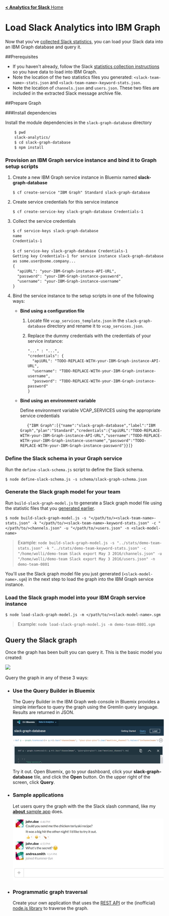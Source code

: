 [ **< Analytics for Slack** Home](https://github.com/ibm-cds-labs/slack-analytics) 
# Load Slack Analytics into IBM Graph

Now that you've [collected Slack statistics](https://github.com/ibm-cds-labs/slack-analytics/tree/master/slack-stats), you can load your Slack data into an IBM Graph database and query it. 

##Prerequisites

 * If you haven't already, follow the Slack [statistics collection instructions](https://github.com/ibm-cds-labs/slack-analytics/tree/master/slack-stats) so you have data to load into IBM Graph.
 * Note the location of the two statistics files you generated: `<slack-team-name>-stats.json` and `<slack-team-name>-keyword-stats.json`. 
 * Note the location of `channels.json` and `users.json`. These two files are included in the extracted Slack message archive file.

##Prepare Graph 

###Install dependencies

 Install the module dependencies in the `slack-graph-database` directory

```
    $ pwd
    slack-analytics/
    $ cd slack-graph-database
    $ npm install
```

### Provision an IBM Graph service instance and bind it to Graph setup scripts

1. Create a new IBM Graph service instance in Bluemix named **slack-graph-database**

    ```
    $ cf create-service "IBM Graph" Standard slack-graph-database
    ```

2. Create service credentials for this service instance

    ```
    $ cf create-service-key slack-graph-database Credentials-1
    ```

3. Collect the service credentials 

    ```
    $ cf service-keys slack-graph-database
    name
    Credentials-1
  
    $ cf service-key slack-graph-database Credentials-1
    Getting key Credentials-1 for service instance slack-graph-database as some.user@some.company...
    {
      "apiURL": "your-IBM-Graph-instance-API-URL",
      "password": "your-IBM-Graph-instance-password",
      "username": "your-IBM-Graph-instance-username"
    }
    ```

4. Bind the service instance to the setup scripts in one of the following ways:

    * **Bind using a configuration file** 
        1. Locate file `vcap_services_template.json` in the `slack-graph-database` directory and rename it to `vcap_services.json`.
        2. Replace the dummy credentials with the credentials of your service instance:

            ```
            "..." : "...",
            "credentials": {
              "apiURL": "TODO-REPLACE-WITH-your-IBM-Graph-instance-API-URL",
              "username": "TODO-REPLACE-WITH-your-IBM-Graph-instance-username",
              "password": "TODO-REPLACE-WITH-your-IBM-Graph-instance-password"
            }
            ```

    * **Bind using an environment variable** 

        Define environment variable VCAP_SERVICES using the appropriate service credentials
      
         ```
            {"IBM Graph":[{"name":"slack-graph-database","label":"IBM Graph","plan":"Standard","credentials":{"apiURL":"TODO-REPLACE-WITH-your-IBM-Graph-instance-API-URL","username":"TODO-REPLACE-WITH-your-IBM-Graph-instance-username","password":"TODO-REPLACE-WITH-your-IBM-Graph-instance-password"}}]}
         ```

### Define the Slack schema in your Graph service

  Run the `define-slack-schema.js` script to define the Slack schema.

  ```
  $ node define-slack-schema.js -s schema/slack-graph-schema.json
  ```
  
### Generate the Slack graph model for your team

  Run `build-slack-graph-model.js` to generate a Slack graph model file using the statistic files that you [generated earlier](https://github.com/ibm-cds-labs/slack-analytics/tree/master/slack-stats).

  ```
  $ node build-slack-graph-model.js -s "</path/to/><slack-team-name>-stats.json" -k "</path/to/><slack-team-name>-keyword-stats.json" -c "</path/to/>channels.json" -u "</path/to/>users.json" -n <slack-model-name>
  ```

 > Example: 
 > ```node build-slack-graph-model.js -s "../stats/demo-team-stats.json" -k "../stats/demo-team-keyword-stats.json" -c "/home/wolli/demo-team Slack export May 3 2016/channels.json" -u "/home/wolli/demo-team Slack export May 3 2016/users.json" -n demo-team-0801```

You'll use the Slack graph model file you just generated (`<slack-model-name>.sgm`) in the next step to load the graph into the IBM Graph service instance.

### Load the Slack graph model into your IBM Graph service instance

  ```
  $ node load-slack-graph-model.js -m </path/to/><slack-model-name>.sgm
  ```

   > Example: 
 > ```node load-slack-graph-model.js -m demo-team-0801.sgm```

## Query the Slack graph 

Once the graph has been built you can query it. This is the basic model you created: 

 ![](http://developer.ibm.com/clouddataservices/wp-content/uploads/sites/47/2016/08/sa_model_view.png)


Query the graph in any of these 3 ways:


- ### Use the Query Builder in Bluemix

   The Query Builder in the IBM Graph web console in Bluemix provides a simple interface to query the graph using the Gremlin query language. Results are returned in JSON.

   ![Graph query in Bluemix](img/IBM_graph_query_builder_in_Bluemix.png)
   
   Try it out. Open Bluemix, go to your dashboard, click your **slack-graph-database** tile, and click the **Open** button. On the upper right of the screen, click **Query**.
  
- ### Sample applications

   Let users query the graph with the the Slack slash command, like my [**about** sample app](https://github.com/ibm-cds-labs/slack-analytics-about-service) does.
   
   ![Slack social graph interaction](https://raw.githubusercontent.com/ibm-cds-labs/slack-analytics-about-service/master/media/slash-command-demo.gif)
   
- ### Programmatic graph traversal
    
   Create your own application that uses the [REST API](https://ibm-graph-docs.ng.bluemix.net/api.html) or the (inofficial) [node.js library](https://github.com/ibm-cds-labs/nodejs-graph) to traverse the graph.


